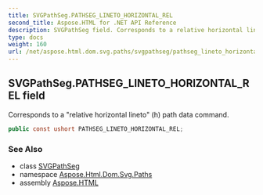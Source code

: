 ```yaml
---
title: SVGPathSeg.PATHSEG_LINETO_HORIZONTAL_REL
second_title: Aspose.HTML for .NET API Reference
description: SVGPathSeg field. Corresponds to a relative horizontal lineto h path data command
type: docs
weight: 160
url: /net/aspose.html.dom.svg.paths/svgpathseg/pathseg_lineto_horizontal_rel/
---
```

## SVGPathSeg.PATHSEG_LINETO_HORIZONTAL_REL field

Corresponds to a "relative horizontal lineto" (h) path data command.

```csharp
public const ushort PATHSEG_LINETO_HORIZONTAL_REL;
```

### See Also

* class [SVGPathSeg](../)
* namespace [Aspose.Html.Dom.Svg.Paths](../../svgpathseg/)
* assembly [Aspose.HTML](../../../)
